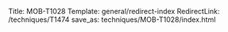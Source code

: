 Title: MOB-T1028
Template: general/redirect-index
RedirectLink: /techniques/T1474
save_as: techniques/MOB-T1028/index.html